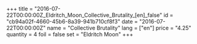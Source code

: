 +++
title = "2016-07-22T00:00:00Z_Eldritch_Moon_Collective_Brutality_[en]_false"
id = "cb94a02f-4660-45b6-8a39-941b710cf8f3"
date = "2016-07-22T00:00:00Z"
name = "Collective Brutality"
lang = ["en"]
price = "4.25"
quantity = 4
foil = false
set = "Eldritch Moon"
+++

